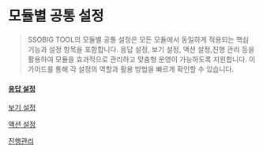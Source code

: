 # 모듈별 공통 설정



> SSOBIG TOOL의 모듈별 공통 설정은 모든 모듈에서 동일하게 적용되는 핵심 기능과 설정 항목을 포함합니다. 응답 설정, 보기 설정, 액션 설정,진행 관리 등을 활용하여 모듈을 효과적으로 관리하고 맞춤형 운영이 가능하도록 지원합니다. 이 가이드를 통해 각 설정의 역할과 활용 방법을 빠르게 확인할 수 있습니다.



#### [응답 설정](undefined.md)

[보기 설정 ](undefined-1.md)

[액션 설정](undefined-2.md)

[진행관리](undefined-3.md)
